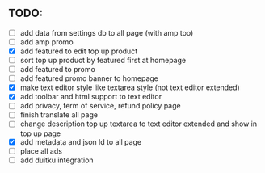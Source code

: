 ## TODO: 
- [ ] add data from settings db to all page (with amp too)
- [ ] add amp promo
- [x] add featured to edit top up product
- [ ] sort top up product by featured first at homepage
- [ ] add featured to promo
- [ ] add featured promo banner to homepage
- [x] make text editor style like textarea style (not text editor extended)
- [x] add toolbar and html support to text editor
- [ ] add privacy, term of service, refund policy page
- [ ] finish translate all page
- [ ] change description top up textarea to text editor extended and show in top up page
- [x] add metadata and json ld to all page
- [ ] place all ads
- [ ] add duitku integration
